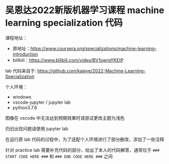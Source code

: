 # 吴恩达2022新版机器学习课程 machine learning specialization 代码

课程地址：
* 原地址：https://www.coursera.org/specializations/machine-learning-introduction
* bilibili：https://www.bilibili.com/video/BV1owrpYKEtP

lab 代码来自于: https://github.com/kaieye/2022-Machine-Learning-Specialization 

个人环境：
* windows
* vscode-jupyter / jupyter lab
* python3.7.6


图像在 vscode 中无法达到预期效果时请尝试更改主题为浅色

仍旧出现问题请使用 jupyter lab

在运行原 lab 代码的过程中，为了适配个人环境进行了部分删改，添加了一些注释

针对 practice lab 需要补充代码的部分，给出了本人的代码解答，通常位于 `### START CODE HERE ###` 和 `### END CODE HERE ###` 之间